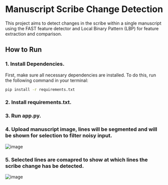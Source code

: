 # Manuscript Scribe Change Detection

This project aims to detect changes in the scribe within a single manuscript using the FAST feature detector and Local Binary Pattern (LBP) for feature extraction and comparison.

## How to Run

### 1. Install Dependencies.
First, make sure all necessary dependencies are installed. To do this, run the following command in your terminal:
```bash
pip install -r requirements.txt
```

### 2. Install requirements.txt.

### 3. Run app.py.

### 4. Upload manuscript image, lines will be segmented and will be shown for selection to filter noisy input.
   ![image](https://github.com/user-attachments/assets/20512c20-84fa-4cc5-bda3-efdd8b04f2b0)
   
### 5. Selected lines are comapred to show at which lines the scribe change has be detected.
   ![image](https://github.com/user-attachments/assets/8708f19f-1458-48cd-871e-4da64596636a)

